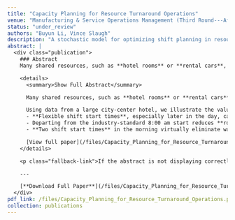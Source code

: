 ```yaml
---
title: "Capacity Planning for Resource Turnaround Operations"
venue: "Manufacturing & Service Operations Management (Third Round---After Major Revision)"
status: "under_review"
authors: "Buyun Li, Vince Slaugh"
description: "A stochastic model for optimizing shift planning in resource turnaround operations, reducing customer waiting and staffing costs using submodularity and M-convexity."
abstract: |
  <div class="publication">
    ### Abstract
    Many shared resources, such as **hotel rooms** or **rental cars**, require **cleaning**, **charging**, or other operations to prepare them for successive customer uses. We study **staffing** and **shift planning** decisions to minimize **customer waiting** and **staffing costs**. [...] 

    <details>
      <summary>Show Full Abstract</summary>

      Many shared resources, such as **hotel rooms** or **rental cars**, require **cleaning**, **charging**, or some other operation to turn around the resources between successive customer uses. We study **staffing** and **shift planning** decisions for the turnaround service capacity to minimize the sum of **customer waiting** and **staffing costs**. **Random customer departures**, **random arrivals**, and **worker shifts with breaks** add to the managerial challenge. Using the frameworks of **diminishing returns**, **submodularity**, and **M-convexity**, we demonstrate analytical properties for capacity decisions in three staffing scenarios, including our primary model that focuses on **shift planning**. We propose a **solution heuristic** that efficiently provides near-optimal solutions. 

      Using data from a large city-center hotel, we illustrate the value of our model for **hotel housekeeping operations**:
      - **Flexible shift start times**, especially later in the day, can **eliminate guest waiting** after check-in.
      - Departing from the industry-standard 8:00 am start reduces **room attendant idleness** and **room readiness issues**.
      - **Two shift start times** in the morning virtually eliminate waiting and support **worker recruitment** and **retention**.

      [View full paper](/files/Capacity_Planning_for_Resource_Turnaround_Operations.pdf)
    </details>

    <p class="fallback-link">If the abstract is not displaying correctly, <a href="/files/Capacity_Planning_for_Resource_Turnaround_Operations.txt">view the full abstract as text</a>.</p>

    ---

    [**Download Full Paper**](/files/Capacity_Planning_for_Resource_Turnaround_Operations.pdf)
  </div>
pdf_link: /files/Capacity_Planning_for_Resource_Turnaround_Operations.pdf
collection: publications
---
```

